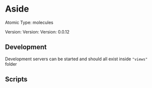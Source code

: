 # Aside

Atomic Type: molecules

Version: Version: Version: 0.0.12



## Development

Development servers can be started and should all exist inside `"views"` folder

## Scripts
